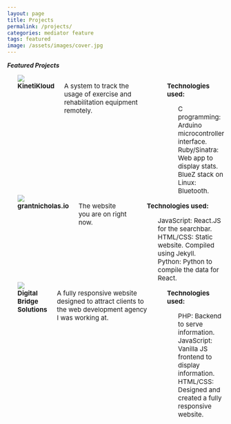 ```yaml
---
layout: page
title: Projects
permalink: /projects/
categories: mediator feature
tags: featured
image: /assets/images/cover.jpg
---
```

***Featured Projects***
<style>
    li{
        font-size: 15px !important;
        list-style-type: none;
    }

    .mov{
        opacity: .7;
    }
    .mov:hover{
        opacity: 1;
    }

    img{
        opacity: .7;
    }

    img:hover{
        opacity: 1;
    }
</style>
<ol>
    <li class="row" style="list-style-type: none;">
        <div>
            <a href="https://kinetikloud.herokuapp.com/"><img class="large-8 columns mov" src="{{ "/assets/images/k_cloud.png" | prepend: site.baseurl }}"></a>
            </img>
            <div class="large-4 columns">
                <div style="font-weight: bold">KinetiKloud</div>
                <div style="font-size: 15px">
                    A system to track the usage of exercise and rehabilitation equipment remotely. 
                </div>
                <br>
                <div style="font-size: 15px">
                    <div style="font-weight: bold">Technologies used:</div>
                    <ol>
                        <li>C programming: Arduino microcontroller interface.</li>
                        <li>Ruby/Sinatra: Web app to display stats.</li>
                        <li>BlueZ stack on Linux: Bluetooth.</li>
                    </ol>
                </div>
            </div>
        </div>
    </li>
    <li class="row" style="list-style-type: none;">
        <div>
            <a href="https://grantnicholas.github.io/"><img class="large-8 columns mov" src="{{ "/assets/images/grantnicholas.io.png" | prepend: site.baseurl }}"></a>
            </img>
            <div class="large-4 columns">
                <div style="font-weight: bold">grantnicholas.io</div>
                <div style="font-size: 15px">
                    The website you are on right now.
                </div>
                <br>
                <div style="font-size: 15px">
                    <div style="font-weight: bold">Technologies used:</div>
                    <ol>
                        <li>JavaScript: React.JS for the searchbar. </li>
                        <li>HTML/CSS: Static website. Compiled using Jekyll.</li>
                        <li>Python: Python to compile the data for React.</li>
                    </ol>
                </div>
            </div>
        </div>
    </li>
    <li class="row" style="list-style-type: none;">
        <div>
            <a href="http://www.dbridgesolutions.com/"><img class="large-8-columns mov" src="{{ "/assets/images/dbridge.png" | prepend: site.baseurl }}"></a>
            </img>
            <div class="large-4 columns">
                <div style="font-weight: bold">Digital Bridge Solutions</div>
                <div style="font-size: 15px">
                    A fully responsive website designed to attract clients to the web development agency I was working at.
                </div>
                <br>
                <div style="font-size: 15px">
                    <div style="font-weight: bold">Technologies used:</div>
                    <ol>
                        <li>PHP: Backend to serve information.</li>
                        <li>JavaScript: Vanilla JS frontend to display information.</li>
                        <li>HTML/CSS: Designed and created a fully responsive website.</li>
                    </ol>
                </div>
            </div>
        </div>
    </li>
</ol>

